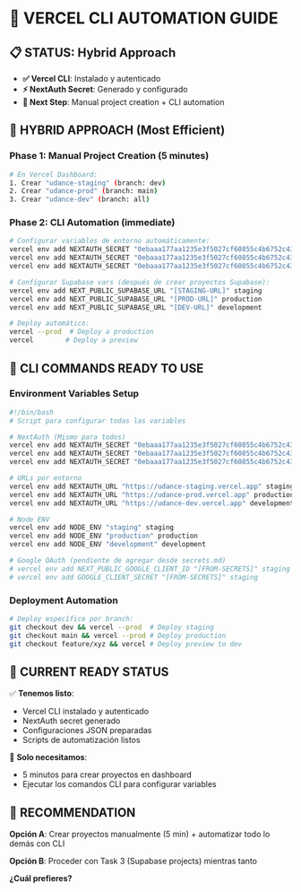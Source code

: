 # 🔄 VERCEL CLI AUTOMATION GUIDE

## 📋 STATUS: Hybrid Approach
- **✅ Vercel CLI**: Instalado y autenticado
- **⚡ NextAuth Secret**: Generado y configurado
- **🎯 Next Step**: Manual project creation + CLI automation

## 🤝 HYBRID APPROACH (Most Efficient)

### Phase 1: Manual Project Creation (5 minutes)
```bash
# En Vercel Dashboard:
1. Crear "udance-staging" (branch: dev)
2. Crear "udance-prod" (branch: main)  
3. Crear "udance-dev" (branch: all)
```

### Phase 2: CLI Automation (immediate)
```bash
# Configurar variables de entorno automáticamente:
vercel env add NEXTAUTH_SECRET "0ebaaa177aa1235e3f5027cf60855c4b6752c43cb305be0aac424d9cd4fbcb71" staging
vercel env add NEXTAUTH_SECRET "0ebaaa177aa1235e3f5027cf60855c4b6752c43cb305be0aac424d9cd4fbcb71" production
vercel env add NEXTAUTH_SECRET "0ebaaa177aa1235e3f5027cf60855c4b6752c43cb305be0aac424d9cd4fbcb71" development

# Configurar Supabase vars (después de crear proyectos Supabase):
vercel env add NEXT_PUBLIC_SUPABASE_URL "[STAGING-URL]" staging
vercel env add NEXT_PUBLIC_SUPABASE_URL "[PROD-URL]" production
vercel env add NEXT_PUBLIC_SUPABASE_URL "[DEV-URL]" development

# Deploy automático:
vercel --prod  # Deploy a production
vercel        # Deploy a preview
```

## 🎯 CLI COMMANDS READY TO USE

### Environment Variables Setup
```bash
#!/bin/bash
# Script para configurar todas las variables

# NextAuth (Mismo para todos)
vercel env add NEXTAUTH_SECRET "0ebaaa177aa1235e3f5027cf60855c4b6752c43cb305be0aac424d9cd4fbcb71" staging
vercel env add NEXTAUTH_SECRET "0ebaaa177aa1235e3f5027cf60855c4b6752c43cb305be0aac424d9cd4fbcb71" production  
vercel env add NEXTAUTH_SECRET "0ebaaa177aa1235e3f5027cf60855c4b6752c43cb305be0aac424d9cd4fbcb71" development

# URLs por entorno
vercel env add NEXTAUTH_URL "https://udance-staging.vercel.app" staging
vercel env add NEXTAUTH_URL "https://udance-prod.vercel.app" production
vercel env add NEXTAUTH_URL "https://udance-dev.vercel.app" development

# Node ENV
vercel env add NODE_ENV "staging" staging
vercel env add NODE_ENV "production" production
vercel env add NODE_ENV "development" development

# Google OAuth (pendiente de agregar desde secrets.md)
# vercel env add NEXT_PUBLIC_GOOGLE_CLIENT_ID "[FROM-SECRETS]" staging
# vercel env add GOOGLE_CLIENT_SECRET "[FROM-SECRETS]" staging
```

### Deployment Automation
```bash
# Deploy específico por branch:
git checkout dev && vercel --prod  # Deploy staging
git checkout main && vercel --prod # Deploy production
git checkout feature/xyz && vercel # Deploy preview to dev
```

## 🎯 CURRENT READY STATUS

✅ **Tenemos listo**:
- Vercel CLI instalado y autenticado
- NextAuth secret generado  
- Configuraciones JSON preparadas
- Scripts de automatización listos

🎯 **Solo necesitamos**:
- 5 minutos para crear proyectos en dashboard
- Ejecutar los comandos CLI para configurar variables

## 🚀 RECOMMENDATION

**Opción A**: Crear proyectos manualmente (5 min) + automatizar todo lo demás con CLI

**Opción B**: Proceder con Task 3 (Supabase projects) mientras tanto

**¿Cuál prefieres?** 